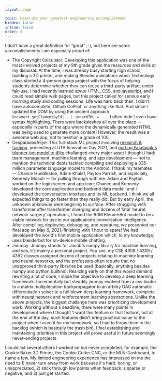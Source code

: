 ```yaml
---
layout: page

topic: Describe your greatest engineering accomplishment
hidden: false
inline: false
order: 4
---
```


I don’t have a great definition for “great” ;-), but here are some accomplishments I am especially proud of:

- The Copyright Calculator. Developing this application was one of the most involved projects of my 9th grade given the resources and skills at my disposal. At the time, I was already busy starting high school, building a 3D printer, and making Blender animations when Technology class started a 4-person group project with the focus of helping students determine whether they can reuse a third-party artifact under fair-use. I had recently learned *about* HTML, CSS, and javascript, and I could read simple web pages, but this project called for serious early morning study and coding sessions. Life was hard back then. I didn't have autocomplete, Github CoPilot, or anything like that. And since I updated the DOM by using the ancient approach `Document.getElementById(...).innerHTML = ...`, I often didn't even have syntax highlighting. There were backslashes all over the place -- especailly in parts of the app where the dynamically generated HTML was being used to generate more content! However, the result was a awsome web app, not to mention a grade of 100.
- DesparadosAEye: This full-stack ML project involving [research & training](https://github.com/kmosoti/DesparadosAEYE/blob/main/ConversationAIipynb.ipynb), presenting at UTA Innovation Day 2021, and [porting Facebook's blender-bot model to tflite](https://huggingface.co/jacob-valdez/blenderbot-small-tflite) challanged every major asset I thought I had: team management, machine learning, and app development — not to mention the technical debts tackled compiling and deploying a 335-million parameter language model to the Android. I thank my teamates — Chance Huddleston, Adam Khalaf, Payton Parrish, and especially, Kennedy Mosoti — for pulling through with me. Adam and Payton worked on the login screen and app icon; Chance and Kennedy developed the core application and backend data model; and I developed the conversation interface and its ML backend. I think we all expected things to go faster than they really did. But by early April, the unknown unknowns were begining to surface. After struggling with transformer after transformer diverging and dozens of fatal ‘neural network surgery’ operations, I found the 90M BlenderBot model to be a viable network for use in our application’s conversation intelligence. After compiling, deploying, debugging, and repeating, we presented our final app on May 6, 2021, finishing with 1 hour to spare! We had developed the world's first mobile application which, to my knowledge, uses blenderbot for on-device mobile chatting.
- Jnumpy: Jnumpy stands for Jacob's numpy library for machine learning, and yes, it’s mainly a personal project. You see, my CSE 4308 / 4309 / 4392 classes assigned dozens of projects relating to machine learning and neural networks, and the professors often require that no unapproved third-party libraries be used (basically, anything besides numpy and python builtins). Realizing early on that this would demand rewriting a lot of code, I made the objective to develop a deep learning framework. Incrementally but steadily jnumpy evolved from a csv loader to a matrix multiplecation backpropagator to an arbitry DAG automatic differentiation solver to a full blown deep learning framework, complete with neural network and reinforcement learning abstractions. Unlike the above projects, the biggest challange here was prioritizing development work. Working without a deadline, there were many points in development where I thought ‘I want this feature or that feature’, but at the end of the day, such features didn’t bring practical value to the project when I used it for my homework, so I had to throw them in the backlog (which is basically the trash bin). I feel establishing and maintaining priorities in this project will prove useful in future seemingly never-ending projects.

I could list several others I worked on but never completed, for example, the Cookie Baker 3D Printer, the Cookie Cutter CNC, or the MLN-Dashboard, to name a few. My limited engineering experience has impressed on me the need to 1) never turn away from work because it's hard, boring, or unappreciated, 2) stick through low points when feedback is sparse or negative, and 3) just get started. 